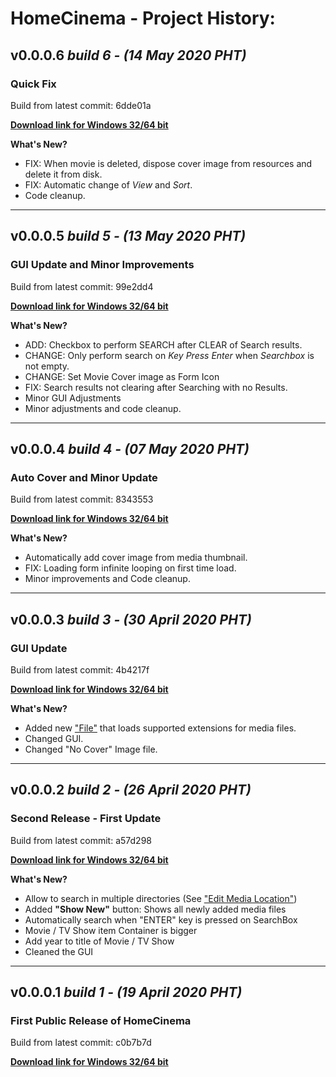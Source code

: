 # HomeCinema - Project History:

## v0.0.0.6 ***build 6 - (14 May 2020 PHT)***
### Quick Fix 

Build from latest commit: 6dde01a

**[Download link for Windows 32/64 bit](https://github.com/JerloPH/HomeCinema/releases/download/0.0.0.6/HomeCinema-Windows_v0.0.0.6.zip "HomeCinema-Windows_v0.0.0.6.zip")**
	
**What's New?**
- FIX: When movie is deleted, dispose cover image from resources and delete it from disk.
- FIX: Automatic change of *View* and *Sort*.
- Code cleanup.

****

## v0.0.0.5 ***build 5 - (13 May 2020 PHT)***
### **GUI Update and Minor Improvements** 

Build from latest commit: 99e2dd4

**[Download link for Windows 32/64 bit](https://github.com/JerloPH/HomeCinema/releases/download/0.0.0.5/HomeCinema-Windows_v0.0.0.5.zip "HomeCinema-Windows_v0.0.0.5.zip")**
	
**What's New?**
- ADD: Checkbox to perform SEARCH after CLEAR of Search results.
- CHANGE: Only perform search on *Key Press Enter* when *Searchbox* is not empty.
- CHANGE: Set Movie Cover image as Form Icon
- FIX: Search results not clearing after Searching with no Results.
- Minor GUI Adjustments
- Minor adjustments and code cleanup.

****

## v0.0.0.4 ***build 4 - (07 May 2020 PHT)***
### **Auto Cover and Minor Update** 

Build from latest commit: 8343553

**[Download link for Windows 32/64 bit](https://github.com/JerloPH/HomeCinema/releases/download/v0.0.0.4/HomeCinema-Windows_v0.0.0.4.zip "HomeCinema-Windows_v0.0.0.4.zip")**
	
**What's New?**
- Automatically add cover image from media thumbnail.
- FIX: Loading form infinite looping on first time load.
- Minor improvements and Code cleanup.

****

## v0.0.0.3 ***build 3 - (30 April 2020 PHT)***
### **GUI Update** 

Build from latest commit: 4b4217f

**[Download link for Windows 32/64 bit](https://github.com/JerloPH/HomeCinema/releases/download/v0.0.0.3/HomeCinema-Windows_v0.0.0.3.zip "HomeCinema-Windows_v0.0.0.3.zip")**
	
**What's New?**
- Added new ["File"](https://github.com/JerloPH/HomeCinema/tree/master/HomeCinema/Resources/media_ext.hc_data "media_ext.hc_data") that loads supported extensions for media files.
- Changed GUI.
- Changed "No Cover" Image file.

****

## v0.0.0.2 ***build 2 - (26 April 2020 PHT)***
### **Second Release - First Update** 

Build from latest commit: a57d298

**[Download link for Windows 32/64 bit](https://github.com/JerloPH/HomeCinema/releases/download/v0.0.0.2/HomeCinema-Windows_v0.0.0.2.zip "HomeCinema-Windows_v0.0.0.2.zip")**
	
**What's New?**
- Allow to search in multiple directories (See ["Edit Media Location"](https://github.com/JerloPH/HomeCinema#edit-medialocation))
- Added **"Show New"** button: Shows all newly added media files
- Automatically search when "ENTER" key is pressed on SearchBox
- Movie / TV Show item Container is bigger
- Add year to title of Movie / TV Show
- Cleaned the GUI

****

## v0.0.0.1 ***build 1 - (19 April 2020 PHT)***
### **First Public Release of HomeCinema** 

Build from latest commit: c0b7b7d

**[Download link for Windows 32/64 bit](https://github.com/JerloPH/HomeCinema/releases/download/v0.0.0.1/HomeCinema-Windows_v0.0.0.1.zip "HomeCinema-Windows_v0.0.0.1.zip")**

